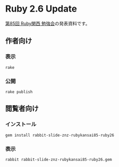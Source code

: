 # Ruby 2.6 Update

[第85回 Ruby関西 勉強会](https://rubykansai.doorkeeper.jp/events/85497)の発表資料です。

## 作者向け

### 表示

    rake

### 公開

    rake publish

## 閲覧者向け

### インストール

    gem install rabbit-slide-znz-rubykansai85-ruby26

### 表示

    rabbit rabbit-slide-znz-rubykansai85-ruby26.gem

